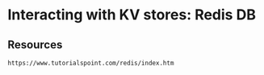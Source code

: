 # Interacting with KV stores: Redis DB
## Resources
```
https://www.tutorialspoint.com/redis/index.htm
```